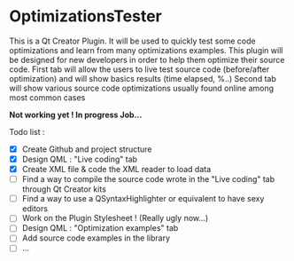 # OptimizationsTester

This is a Qt Creator Plugin. It will be used to quickly test some code optimizations and learn from many optimizations examples.
This plugin will be designed for new developers in order to help them optimize their source code.
First tab will allow the users to live test source code (before/after optimization) and will show basics results (time elapsed, %..)
Second tab will show various source code optimizations usually found online among most common cases

**Not working yet ! In progress Job...**

Todo list : 
- [X] Create Github and project structure
- [X] Design QML : "Live coding" tab
- [X] Create XML file & code the XML reader to load data
- [ ] Find a way to compile the source code wrote in the "Live coding" tab through Qt Creator kits
- [ ] Find a way to use a QSyntaxHighlighter or equivalent to have sexy editors
- [ ] Work on the Plugin Stylesheet ! (Really ugly now...)
- [ ] Design QML : "Optimization examples" tab
- [ ] Add source code examples in the library
- [ ] ...
